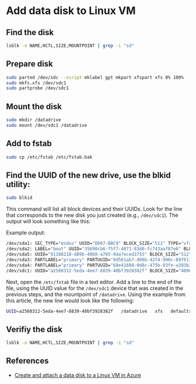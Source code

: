 # Add data disk to Linux VM

## Find the disk

```bash
lsblk -o NAME,HCTL,SIZE,MOUNTPOINT | grep -i "sd"
```

## Prepare disk

```bash
sudo parted /dev/sdc --script mklabel gpt mkpart xfspart xfs 0% 100%
sudo mkfs.xfs /dev/sdc1
sudo partprobe /dev/sdc1
```

## Mount the disk

```bash
sudo mkdir /datadrive
sudo mount /dev/sdc1 /datadrive
```

## Add to fstab

```bash
sudo cp /etc/fstab /etc/fstab.bak
```

## Find the UUID of the new drive, use the blkid utility:

```bash
sudo blkid
```

This command will list all block devices and their UUIDs. Look for the line that corresponds to the new disk you just created (e.g., `/dev/sdc1`). The output will look something like this:

Example output:

```bash
/dev/sda1: SEC_TYPE="msdos" UUID="DD07-BBC9" BLOCK_SIZE="512" TYPE="vfat" PARTLABEL="EFI System Partition" PARTUUID="fa5b94a0-4b25-4d22-abd5-0ef7db1c0e7f"
/dev/sda2: LABEL="boot" UUID="35690cb6-f5f7-4071-83d0-fc743aaf87e6" BLOCK_SIZE="512" TYPE="xfs" PARTLABEL="primary" PARTUUID="a42b9a46-37e2-4cf7-8154-3125c73224af"
/dev/sda5: UUID="91388218-d89b-40b0-a705-04a7eced3755" BLOCK_SIZE="512" TYPE="xfs" PARTLABEL="primary" PARTUUID="7d077c1b-86d9-47a0-9495-a8931d4a4515"
/dev/sda3: PARTLABEL="primary" PARTUUID="8d561ab7-d00b-42f4-990c-89f61119f26b"
/dev/sda4: PARTLABEL="primary" PARTUUID="68e41680-0d8c-475b-93fe-a393b357f3ee"
/dev/sdc1: UUID="a2560312-5eda-4ee7-8839-40bf3928382f" BLOCK_SIZE="4096" TYPE="xfs" PARTLABEL="xfspart" PARTUUID="e99839aa-3673-43a7-8e8f-d24b50894ddf"
```

Next, open the `/etc/fstab` file in a text editor. Add a line to the end of the file, using the UUID value for the `/dev/sdc1` device that was created in the previous steps, and the mountpoint of `/datadrive`. Using the example from this article, the new line would look like the following:

```bash
UUID=a2560312-5eda-4ee7-8839-40bf3928382f   /datadrive   xfs   defaults,nofail   1   2
```

## Verifiy the disk

```bash
lsblk -o NAME,HCTL,SIZE,MOUNTPOINT | grep -i "sd"
```

## References

- [Create and attach a data disk to a Linux VM in Azure](https://learn.microsoft.com/en-us/azure/virtual-machines/linux/attach-disk-portal)
